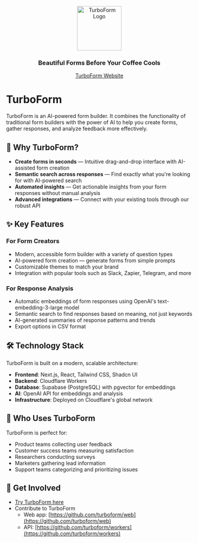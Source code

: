 <div align="center">
  <img src="https://krleqnhlvnyqtkqoyogw.supabase.co/storage/v1/object/public/public-assets/logo-small.png" alt="TurboForm Logo" width="120"/>
  
  <h3>Beautiful Forms Before Your Coffee Cools</h3>
  
  [TurboForm Website](https://turboform.ai)
</div>

# TurboForm

TurboForm is an AI-powered form builder. It combines the functionality of traditional form builders with the power of AI to help you create forms, gather responses, and analyze feedback more effectively.

## 🚀 Why TurboForm?

- **Create forms in seconds** — Intuitive drag-and-drop interface with AI-assisted form creation
- **Semantic search across responses** — Find exactly what you're looking for with AI-powered search
- **Automated insights** — Get actionable insights from your form responses without manual analysis
- **Advanced integrations** — Connect with your existing tools through our robust API

## ✨ Key Features

### For Form Creators

- Modern, accessible form builder with a variety of question types
- AI-powered form creation — generate forms from simple prompts
- Customizable themes to match your brand
- Integration with popular tools such as Slack, Zapier, Telegram, and more

### For Response Analysis

- Automatic embeddings of form responses using OpenAI's text-embedding-3-large model
- Semantic search to find responses based on meaning, not just keywords
- AI-generated summaries of response patterns and trends
- Export options in CSV format

## 🛠️ Technology Stack

TurboForm is built on a modern, scalable architecture:

- **Frontend**: Next.js, React, Tailwind CSS, Shadcn UI
- **Backend**: Cloudflare Workers
- **Database**: Supabase (PostgreSQL) with pgvector for embeddings
- **AI**: OpenAI API for embeddings and analysis
- **Infrastructure**: Deployed on Cloudflare's global network

## 💼 Who Uses TurboForm

TurboForm is perfect for:
- Product teams collecting user feedback
- Customer success teams measuring satisfaction
- Researchers conducting surveys
- Marketers gathering lead information
- Support teams categorizing and prioritizing issues

## 🤝 Get Involved

- [Try TurboForm here](https://turboform.ai)
- Contribute to TurboForm
  - Web app: [https://github.com/turboform/web](https://github.com/turboform/web)
  - API: [https://github.com/turboform/workers](https://github.com/turboform/workers)

